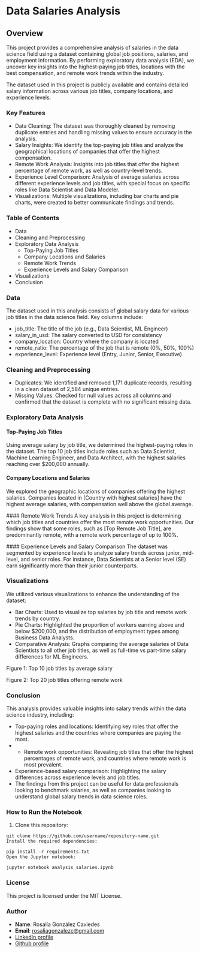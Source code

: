 # Data Salaries Analysis

## Overview
This project provides a comprehensive analysis of salaries in the data science field using a dataset containing global job positions, salaries, and employment information. By performing exploratory data analysis (EDA), we uncover key insights into the highest-paying job titles, locations with the best compensation, and remote work trends within the industry.

The dataset used in this project is publicly available and contains detailed salary information across various job titles, company locations, and experience levels.

### Key Features

- Data Cleaning: The dataset was thoroughly cleaned by removing duplicate entries and handling missing values to ensure accuracy in the analysis.
- Salary Insights: We identify the top-paying job titles and analyze the geographical locations of companies that offer the highest compensation.
- Remote Work Analysis: Insights into job titles that offer the highest percentage of remote work, as well as country-level trends.
- Experience Level Comparison: Analysis of average salaries across different experience levels and job titles, with special focus on specific roles like Data Scientist and Data Modeler.
- Visualizations: Multiple visualizations, including bar charts and pie charts, were created to better communicate findings and trends.

### Table of Contents
- Data
- Cleaning and Preprocessing
- Exploratory Data Analysis
    - Top-Paying Job Titles
    - Company Locations and Salaries
    - Remote Work Trends
    - Experience Levels and Salary Comparison
- Visualizations
- Conclusion

### Data
The dataset used in this analysis consists of global salary data for various job titles in the data science field. Key columns include:

- job_title: The title of the job (e.g., Data Scientist, ML Engineer)
- salary_in_usd: The salary converted to USD for consistency
- company_location: Country where the company is located
- remote_ratio: The percentage of the job that is remote (0%, 50%, 100%)
- experience_level: Experience level (Entry, Junior, Senior, Executive)

### Cleaning and Preprocessing
- Duplicates: We identified and removed 1,171 duplicate records, resulting in a clean dataset of 2,584 unique entries.
- Missing Values: Checked for null values across all columns and confirmed that the dataset is complete with no significant missing data.

### Exploratory Data Analysis

#### Top-Paying Job Titles
Using average salary by job title, we determined the highest-paying roles in the dataset. The top 10 job titles include roles such as Data Scientist, Machine Learning Engineer, and Data Architect, with the highest salaries reaching over $200,000 annually.

#### Company Locations and Salaries
We explored the geographic locations of companies offering the highest salaries. Companies located in [Country with highest salaries] have the highest average salaries, with compensation well above the global average.

#### Remote Work Trends
A key analysis in this project is determining which job titles and countries offer the most remote work opportunities. Our findings show that some roles, such as [Top Remote Job Title], are predominantly remote, with a remote work percentage of up to 100%.

#### Experience Levels and Salary Comparison
The dataset was segmented by experience levels to analyze salary trends across junior, mid-level, and senior roles. For instance, Data Scientists at a Senior level (SE) earn significantly more than their junior counterparts.

### Visualizations

We utilized various visualizations to enhance the understanding of the dataset:

- Bar Charts: Used to visualize top salaries by job title and remote work trends by country.
- Pie Charts: Highlighted the proportion of workers earning above and below $200,000, and the distribution of employment types among Business Data Analysts.
- Comparative Analysis: Graphs comparing the average salaries of Data Scientists to all other job titles, as well as full-time vs part-time salary differences for ML Engineers.

Figure 1: Top 10 job titles by average salary

Figure 2: Top 20 job titles offering remote work

### Conclusion

This analysis provides valuable insights into salary trends within the data science industry, including:

- Top-paying roles and locations: Identifying key roles that offer the highest salaries and the countries where companies are paying the most.
- - Remote work opportunities: Revealing job titles that offer the highest percentages of remote work, and countries where remote work is most prevalent.
- Experience-based salary comparison: Highlighting the salary differences across experience levels and job titles.
- The findings from this project can be useful for data professionals looking to benchmark salaries, as well as companies looking to understand global salary trends in data science roles.

### How to Run the Notebook

1. Clone this repository:
```
git clone https://github.com/username/repository-name.git
Install the required dependencies:
```

```
pip install -r requirements.txt
Open the Jupyter notebook:
```
```
jupyter notebook analysis_salaries.ipynb
```

### License
This project is licensed under the MIT License.

### Author
- **Name**: Rosalía González Caviedes
- **Email**: rosaliagonzalezc@gmail.com
- [LinkedIn profile](https://www.linkedin.com/in/rosaliagonzalezcaviedes/)
- [Github profile](https://github.com/liagcaviedes)

